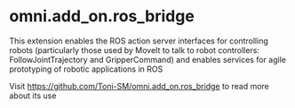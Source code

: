 # omni.add_on.ros_bridge

This extension enables the ROS action server interfaces for controlling robots (particularly those used by MoveIt to talk to robot controllers: FollowJointTrajectory and GripperCommand) and enables services for agile prototyping of robotic applications in ROS

Visit https://github.com/Toni-SM/omni.add_on.ros_bridge to read more about its use


